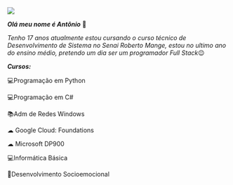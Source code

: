 <img src="https://i.pinimg.com/originals/da/ae/3b/daae3badfb7357d973062b2abeef24eb.gif">


***Olá meu nome é Antônio*** 👋

 *Tenho 17 anos atualmente estou cursando o curso técnico de Desenvolvimento de Sistema no Senai Roberto Mange, estou no ultimo ano do ensino médio, pretendo um dia ser um programador Full Stack*😉
 
***Cursos:***

💻Programação em Python

💻Programação em C#

📚Adm de Redes Windows

☁ Google Cloud: Foundations

☁ Microsoft DP900

💻Informática Básica 

🤝Desenvolvimento Socioemocional

<!---
AntonioC-Silva/AntonioC-Silva is a ✨ special ✨ repository because its `README.md` (this file) appears on your GitHub profile.
You can click the Preview link to take a look at your changes.
--->
